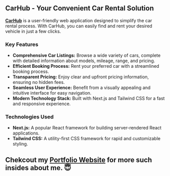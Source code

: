 ## CarHub - Your Convenient Car Rental Solution

[**CarHub**](https://car-hub-next-js-theta.vercel.app/) is a user-friendly web application designed to simplify the car rental process. With CarHub, you can easily find and rent your desired vehicle in just a few clicks.

### Key Features

* **Comprehensive Car Listings:** Browse a wide variety of cars, complete with detailed information about models, mileage, range, and pricing. 
* **Efficient Booking Process:** Rent your preferred car with a streamlined booking process.
* **Transparent Pricing:** Enjoy clear and upfront pricing information, ensuring no hidden fees.
* **Seamless User Experience:** Benefit from a visually appealing and intuitive interface for easy navigation.
* **Modern Technology Stack:** Built with Next.js and Tailwind CSS for a fast and responsive experience.

### Technologies Used

* **Next.js:** A popular React framework for building server-rendered React applications.
* **Tailwind CSS:** A utility-first CSS framework for rapid and customizable styling.

## Chekcout my [Portfolio Website](https://meet-rakholiya-portfolio.vercel.app/) for more such insides about me. 😇
